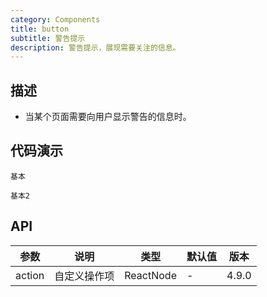 ```yaml
---
category: Components
title: button
subtitle: 警告提示
description: 警告提示，展现需要关注的信息。
---
```


## 描述

- 当某个页面需要向用户显示警告的信息时。

## 代码演示

<!-- prettier-ignore -->
<code src="./demo/basic.tsx">基本</code>

<!-- prettier-ignore -->
<code src="./demo/basic.tsx">基本2</code>

## API

| 参数   | 说明         | 类型      | 默认值 | 版本  |
| ------ | ------------ | --------- | ------ | ----- |
| action | 自定义操作项 | ReactNode | -      | 4.9.0 |
